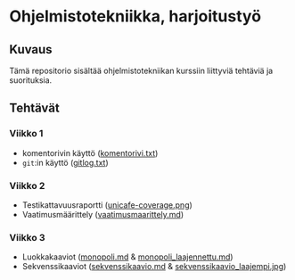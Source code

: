 # Ohjelmistotekniikka, harjoitustyö

## Kuvaus
Tämä repositorio sisältää ohjelmistotekniikan kurssiin liittyviä tehtäviä ja suorituksia.

## Tehtävät

### Viikko 1

- komentorivin käyttö ([komentorivi.txt](/laskarit/viikko1/komentorivi.txt))
- `git`:in käyttö ([gitlog.txt](/laskarit/viikko1/gitlog.txt))


### Viikko 2

- Testikattavuusraportti ([unicafe-coverage.png](/laskarit/viikko2/unicafe-coverage.png))
- Vaatimusmäärittely ([vaatimusmaarittely.md](/dokumentaatio/vaatimusmaarittely.md))


### Viikko 3

- Luokkakaaviot ([monopoli.md](/laskarit/viikko3/monopoli.md) & [monopoli_laajennettu.md](/laskarit/viikko3/monopoli_laajennettu.md))
- Sekvenssikaaviot ([sekvenssikaavio.md](/laskarit/viikko3/sekvenssikaavio.md) & [sekvenssikaavio_laajempi.jpg](/laskarit/viikko3/sekvenssikaavio_laajempi.jpg))



